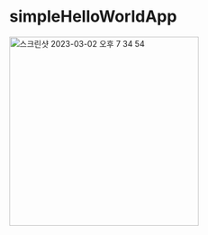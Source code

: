 # simpleHelloWorldApp

<img width="336" alt="스크린샷 2023-03-02 오후 7 34 54" src="https://user-images.githubusercontent.com/60283783/222404243-a6d3da24-9dd4-4e97-bd6d-015a62e319d1.png">
